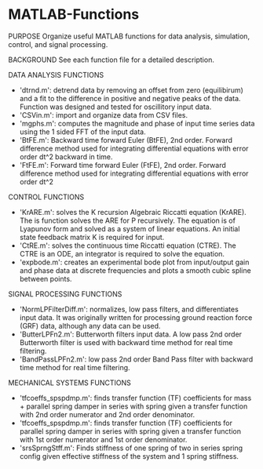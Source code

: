 # MATLAB-Functions
PURPOSE 
Organize useful MATLAB functions for data analysis, simulation, control, and signal processing.

BACKGROUND
See each function file for a detailed description.

DATA ANALYSIS FUNCTIONS
- 'dtrnd.m': detrend data by removing an offset from zero (equilibirum) and a fit to the difference in positive and negative peaks of the data. Function was designed and tested for oscillitory input data.
- 'CSVin.m': import and organize data from CSV files.
- 'mgphs.m': computes the magnitude and phase of input time series data using the 1 sided FFT of the input data.
- 'BtFE.m': Backward time forward Euler (BtFE), 2nd order. Forward difference method used for integrating differential equations with error order dt^2 backward in time.
- 'FtFE.m': Forward time forward Euler (FtFE), 2nd order. Forward difference method used for integrating differential equations with error order dt^2

CONTROL FUNCTIONS
- 'KrARE.m': solves the K recursion Algebraic Riccatti equation (KrARE). The is function solves the ARE for P recursively. The equation is of Lyapunov form and solved as a system of linear equations. An initial state feedback matrix K is required for input.
- 'CtRE.m': solves the continuous time Riccatti equation (CTRE). The CTRE is an ODE, an integrator is required to solve the equation.
- 'expbode.m': creates an experimental bode plot from input/output gain and phase data at discrete frequencies and plots a smooth cubic spline between points.

SIGNAL PROCESSING FUNCTIONS
- 'NormLPFilterDiff.m': normalizes, low pass filters, and differentiates input data. It was originally written for processing ground reaction force (GRF) data, although any data can be used.
- 'ButterLPFn2.m': Butterworth filters input data. A low pass 2nd order Butterworth filter is used with backward time method for real time filtering.
- 'BandPassLPFn2.m': low pass 2nd order Band Pass filter with backward time method for real time filtering.

MECHANICAL SYSTEMS FUNCTIONS
- 'tfcoeffs_spspdmp.m': finds transfer function (TF) coefficients for mass + parallel spring damper in series with spring given a transfer function with 2nd order numerator and 2nd order denominator.
- 'tfcoeffs_spspdmp.m': finds transfer function (TF) coefficients for parallel spring damper in series with spring given a transfer function with 1st order numerator and 1st order denominator.
- 'srsSprngStff.m': Finds stiffness of one spring of two in series spring config given effective stiffness of the system and 1 spring stiffness.


